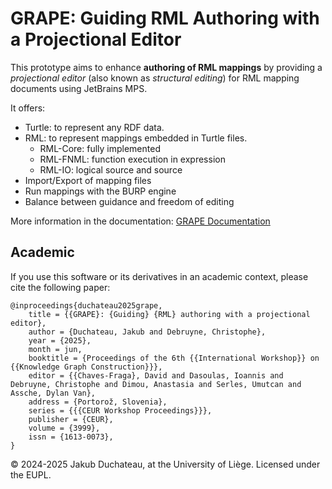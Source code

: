 # GRAPE: Guiding RML Authoring with a Projectional Editor

[//]: # (--8<-- [start:features])

This prototype aims to enhance **authoring of RML mappings** by providing a _projectional editor_ (also known as _structural editing_) for RML mapping documents using JetBrains MPS. 

It offers:

- Turtle: to represent any RDF data.
- RML: to represent mappings embedded in Turtle files.
    - RML-Core: fully implemented
    - RML-FNML: function execution in expression
    - RML-IO: logical source and source
- Import/Export of mapping files
- Run mappings with the BURP engine
- Balance between guidance and freedom of editing

[//]: # (--8<-- [end:features])

More information in the documentation: [GRAPE Documentation](https://jakubduchateau.gitlabpages.uliege.be/grape/)

## Academic

If you use this software or its derivatives in an academic context, please cite the following paper:
```biblatex
@inproceedings{duchateau2025grape,
    title = {{GRAPE}: {Guiding} {RML} authoring with a projectional editor},
    author = {Duchateau, Jakub and Debruyne, Christophe},
    year = {2025},
    month = jun,
    booktitle = {Proceedings of the 6th {{International Workshop}} on {{Knowledge Graph Construction}}},
    editor = {{Chaves-Fraga}, David and Dasoulas, Ioannis and Debruyne, Christophe and Dimou, Anastasia and Serles, Umutcan and Assche, Dylan Van},
    address = {Portorož, Slovenia},
    series = {{{CEUR Workshop Proceedings}}},
    publisher = {CEUR},
    volume = {3999},
    issn = {1613-0073},
}
```

© 2024-2025 Jakub Duchateau, at the University of Liège. Licensed under the EUPL.

